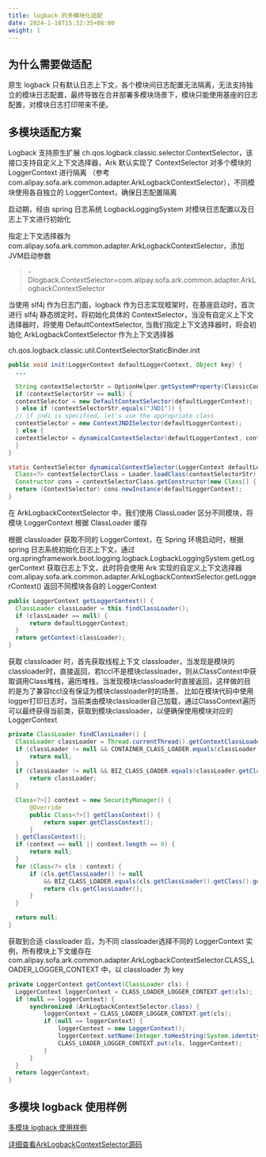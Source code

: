 ```yaml
---
title: logback 的多模块化适配
date: 2024-1-18T15:32:35+08:00
weight: 1
---
```


## 为什么需要做适配
原生 logback 只有默认日志上下文，各个模块间日志配置无法隔离，无法支持独立的模块日志配置，最终导致在合并部署多模块场景下，模块只能使用基座的日志配置，对模块日志打印带来不便。

## 多模块适配方案
Logback 支持原生扩展 ch.qos.logback.classic.selector.ContextSelector，该接口支持自定义上下文选择器，Ark 默认实现了 ContextSelector 对多个模块的 LoggerContext 进行隔离 （参考 com.alipay.sofa.ark.common.adapter.ArkLogbackContextSelector），不同模块使用各自独立的 LoggerContext，确保日志配置隔离

启动期，经由 spring 日志系统 LogbackLoggingSystem 对模块日志配置以及日志上下文进行初始化

指定上下文选择器为 com.alipay.sofa.ark.common.adapter.ArkLogbackContextSelector，添加JVM启动参数
> -Dlogback.ContextSelector=com.alipay.sofa.ark.common.adapter.ArkLogbackContextSelector

当使用 slf4j 作为日志门面，logback 作为日志实现框架时，在基座启动时，首次进行 slf4j 静态绑定时，将初始化具体的 ContextSelector，当没有自定义上下文选择器时，将使用 DefaultContextSelector, 当我们指定上下文选择器时，将会初始化 ArkLogbackContextSelector 作为上下文选择器

ch.qos.logback.classic.util.ContextSelectorStaticBinder.init

```java
public void init(LoggerContext defaultLoggerContext, Object key) {
  ...

  String contextSelectorStr = OptionHelper.getSystemProperty(ClassicConstants.LOGBACK_CONTEXT_SELECTOR);
  if (contextSelectorStr == null) {
  contextSelector = new DefaultContextSelector(defaultLoggerContext);
  } else if (contextSelectorStr.equals("JNDI")) {
  // if jndi is specified, let's use the appropriate class
  contextSelector = new ContextJNDISelector(defaultLoggerContext);
  } else {
  contextSelector = dynamicalContextSelector(defaultLoggerContext, contextSelectorStr);
  }
}

static ContextSelector dynamicalContextSelector(LoggerContext defaultLoggerContext, String contextSelectorStr) {
  Class<?> contextSelectorClass = Loader.loadClass(contextSelectorStr);
  Constructor cons = contextSelectorClass.getConstructor(new Class[] { LoggerContext.class });
  return (ContextSelector) cons.newInstance(defaultLoggerContext);
}
```

在 ArkLogbackContextSelector 中，我们使用 ClassLoader 区分不同模块，将模块 LoggerContext 根据 ClassLoader 缓存

根据 classloader 获取不同的 LoggerContext，在 Spring 环境启动时，根据 spring 日志系统初始化日志上下文，通过 org.springframework.boot.logging.logback.LogbackLoggingSystem.getLoggerContext 获取日志上下文，此时将会使用 Ark 实现的自定义上下文选择器 com.alipay.sofa.ark.common.adapter.ArkLogbackContextSelector.getLoggerContext() 返回不同模块各自的 LoggerContext

```java
public LoggerContext getLoggerContext() {
  ClassLoader classLoader = this.findClassLoader();
  if (classLoader == null) {
      return defaultLoggerContext;
  }
  return getContext(classLoader);
}
```

获取 classloader 时，首先获取线程上下文 classloader，当发现是模块的classloader时，直接返回，若tccl不是模块classloader，则从ClassContext中获取调用Class堆栈，遍历堆栈，当发现模块classloader时直接返回，这样做的目的是为了兼容tccl没有保证为模块classloader时的场景，
比如在模块代码中使用logger打印日志时，当前类由模块classloader自己加载，通过ClassContext遍历可以最终获得当前类，获取到模块classloader，以便确保使用模块对应的 LoggerContext

```java
private ClassLoader findClassLoader() {
  ClassLoader classLoader = Thread.currentThread().getContextClassLoader();
  if (classLoader != null && CONTAINER_CLASS_LOADER.equals(classLoader.getClass().getName())) {
      return null;
  }
  if (classLoader != null && BIZ_CLASS_LOADER.equals(classLoader.getClass().getName())) {
      return classLoader;
  }

  Class<?>[] context = new SecurityManager() {
      @Override
      public Class<?>[] getClassContext() {
          return super.getClassContext();
      }
  }.getClassContext();
  if (context == null || context.length == 0) {
      return null;
  }
  for (Class<?> cls : context) {
      if (cls.getClassLoader() != null
          && BIZ_CLASS_LOADER.equals(cls.getClassLoader().getClass().getName())) {
          return cls.getClassLoader();
      }
  }

  return null;
}
```

获取到合适 classloader 后，为不同 classloader选择不同的 LoggerContext 实例，所有模块上下文缓存在 com.alipay.sofa.ark.common.adapter.ArkLogbackContextSelector.CLASS_LOADER_LOGGER_CONTEXT 中，以 classloader 为 key

```java
private LoggerContext getContext(ClassLoader cls) {
  LoggerContext loggerContext = CLASS_LOADER_LOGGER_CONTEXT.get(cls);
  if (null == loggerContext) {
      synchronized (ArkLogbackContextSelector.class) {
          loggerContext = CLASS_LOADER_LOGGER_CONTEXT.get(cls);
          if (null == loggerContext) {
              loggerContext = new LoggerContext();
              loggerContext.setName(Integer.toHexString(System.identityHashCode(cls)));
              CLASS_LOADER_LOGGER_CONTEXT.put(cls, loggerContext);
          }
      }
  }
  return loggerContext;
}
```

## 多模块 logback 使用样例
[多模块 logback 使用样例](https://github.com/koupleless/samples/tree/main/springboot-samples/logging/logback/README.md)

[详细查看ArkLogbackContextSelector源码](https://github.com/sofastack/sofa-ark/blob/main/sofa-ark-parent/core/common/src/main/java/com/alipay/sofa/ark/common/adapter/ArkLogbackContextSelector.java)

